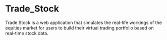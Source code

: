 # Trade_Stock
Trade $tock is a web application that simulates the real-life workings of the equities market for users to build their virtual trading portfolio based on real-time stock data.
